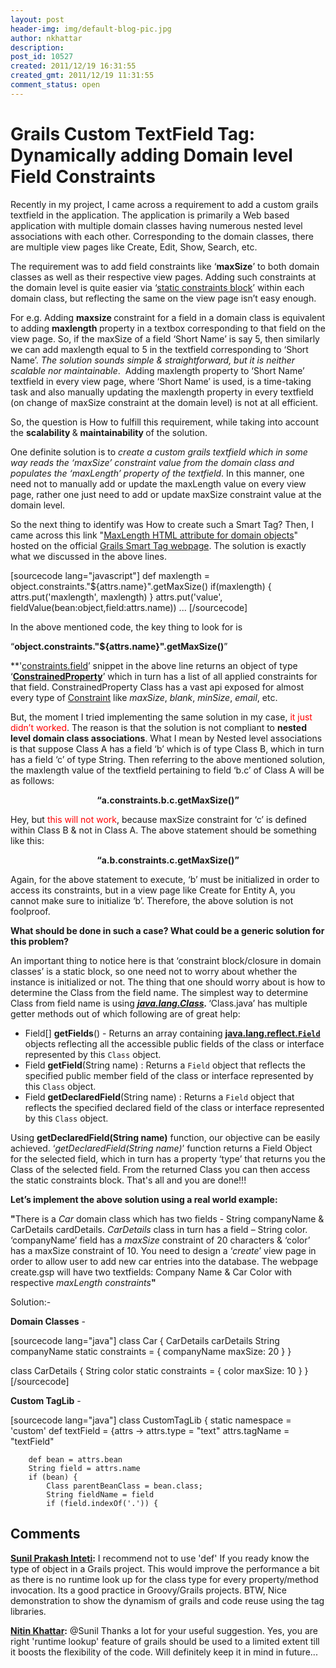 ```yaml
---
layout: post
header-img: img/default-blog-pic.jpg
author: nkhattar
description: 
post_id: 10527
created: 2011/12/19 16:31:55
created_gmt: 2011/12/19 11:31:55
comment_status: open
---
```


# Grails Custom TextField Tag: Dynamically adding Domain level Field Constraints

<p>Recently in my project, I came across a requirement to add a custom grails textfield in the application. The application is primarily a Web based application with multiple domain classes having numerous nested level associations with each other. Corresponding to the domain classes, there are multiple view pages like Create, Edit, Show, Search, etc.</p>
<p>The requirement was to add field constraints like ‘<strong>maxSize</strong>’ to both domain classes as well as their respective view pages. Adding such constraints at the domain level is quite easier via ‘<a href="http://www.grails.org/doc/1.3.7/guide/7.%20Validation.html#7.2 Validating Constraints" target="_blank">static constraints block</a>’ within each domain class, but reflecting the same on the view page isn’t easy enough.</p>
<p>For e.g. Adding <strong>maxsize </strong>constraint for a field in a domain class is equivalent to adding <strong>maxlength </strong>property in a textbox corresponding to that field on the view page. So, if the maxSize of a field ‘Short Name’ is say 5, then similarly we can add maxlength equal to 5 in the textfield corresponding to ‘Short Name’. <em>The solution sounds simple &amp; straightforward, but it is neither scalable nor maintainable</em>.  Adding maxlength property to ‘Short Name’ textfield in every view page, where ‘Short Name’ is used, is a time-taking task and also manually updating the maxlength property in every textfield (on change of maxSize constraint at the domain level) is not at all efficient.</p>
<p>So, the question is How to fulfill this requirement, while taking into account the <strong>scalability </strong>&amp; <strong>maintainability </strong>of the solution.
<!--more--></p>
<p>One definite solution is to <em>create a custom grails textfield which in some way reads the ‘maxSize’ constraint value from the domain class and populates the ‘maxLength’ property of the textfield</em>. In this manner, one need not to manually add or update the maxLength value on every view page, rather one just need to add or update maxSize constraint value at the domain level.</p>
<p>So the next thing to identify was How to create such a Smart Tag? Then, I came across this link "<a href="http://www.javathinking.com/2008/03/maxlength-html-attribute-for-domain-objects/" target="_blank">MaxLength HTML attribute for domain objects</a>" hosted on the official <a href="http://www.grails.org/Smarter+grails+tags" target="_blank">Grails Smart Tag webpage</a>. The solution is exactly what we discussed in the above lines.</p>
<p>[sourcecode lang="javascript"]
def maxlength = object.constraints.&quot;${attrs.name}&quot;.getMaxSize()
if(maxlength) {
attrs.put('maxlength', maxlength)
}
attrs.put('value', fieldValue(bean:object,field:attrs.name)) ...
[/sourcecode]</p>
<p>In the above mentioned code, the key thing to look for is</p>
<p>“<strong>object.constraints."${attrs.name}".getMaxSize()</strong>”</p>
<p>**'<span style="text-decoration: underline;">constraints.field</span>’ snippet in the above line returns an object of type ‘<strong><a href="http://grails.org/doc/1.3.x/api/org/codehaus/groovy/grails/validation/ConstrainedProperty.html" target="_blank">ConstrainedProperty</a></strong>’ which in turn has a list of all applied constraints for that field. ConstrainedProperty Class has a vast api exposed for almost every type of <a href="http://grails.org/doc/1.3.x/api/org/codehaus/groovy/grails/validation/Constraint.html" target="_blank">Constraint</a> like <em>maxSize</em>, <em>blank</em>, <em>minSize</em>, <em>email</em>, etc.</p>
<p>But, the moment I tried implementing the same solution in my case, <span style="color: #ff0000;">it just didn’t worked</span>. The reason is that the solution is not compliant to <strong>nested level domain class associations</strong>. What I mean by Nested level associations is that suppose Class A has a field ‘b’ which is of type Class B, which in turn has a field ‘c’ of type String. Then referring to the above mentioned solution, the maxlength value of the textfield pertaining to field ‘b.c’ of Class A will be as follows:
<p style="text-align: center;"><strong> “a.constraints.b.c.getMaxSize()”</strong></p>
Hey, but<span style="color: #ff0000;"> this will not work</span>, because maxSize constraint for ‘c’ is defined within Class B &amp; not in Class A. The above statement should be something like this:
<p style="text-align: center;"><strong> “a.b.constraints.c.getMaxSize()”</strong></p>
Again, for the above statement to execute, ‘b’ must be initialized in order to access its constraints, but in a view page like Create for Entity A, you cannot make sure to initialize ‘b’. Therefore, the above solution is not foolproof.
<p style="text-align: left;"><strong>What should be done in such a case? What could be a generic solution for this problem?</strong></p>
<p style="text-align: left;">An important thing to notice here is that ‘constraint block/closure in domain classes’ is a static block, so one need not to worry about whether the instance is initialized or not. The thing that one should worry about is how to determine the Class from the field name. The simplest way to determine Class from field name is using <strong><em><a href="http://docs.oracle.com/javase/6/docs/api/java/lang/Class.html" target="_blank">java.lang.Class</a>. </em></strong>‘Class.java’ has multiple getter methods out of which following are of great help:</p></p>
<ul>
    <li>Field[] <strong>getFields</strong>() - Returns an array containing <strong><a href="http://docs.oracle.com/javase/6/docs/api/java/lang/reflect/Field.html" target="_blank">java.lang.reflect.</a></strong><code><strong><a href="http://docs.oracle.com/javase/6/docs/api/java/lang/reflect/Field.html" target="_blank">Field</a></strong></code> objects reflecting all the accessible public fields of the class or interface represented by this <code>Class</code> object.</li>
    <li>Field <strong>getField</strong>(String name) : Returns a <code>Field</code> object that reflects the specified public member field of the class or interface represented by this <code>Class</code> object.</li>
    <li>Field <strong>getDeclaredField</strong>(String name) : Returns a <code>Field</code> object that reflects the specified declared field of the class or interface represented by this <code>Class</code> object.</li>
</ul>

<p>Using <strong>getDeclaredField(String name)</strong> function, our objective can be easily achieved. ‘<em>getDeclaredField(String name)</em>’ function returns a Field Object for the selected field, which in turn has a property ‘type’ that returns you the Class of the selected field. From the returned Class you can then access the static constraints block. That's all and you are done!!!</p>
<p><strong>Let’s implement the above solution using a real world example:</strong></p>
<p><strong>"</strong>There is a <em>Car </em>domain class which has two fields - String companyName &amp; CarDetails cardDetails. <em>CarDetails </em>class in turn has a field – String color. ‘companyName’ field has a <em>maxSize </em>constraint of 20 characters &amp; ‘color’ has a maxSize constraint of 10. You need to design a ‘<em>create</em>’ view page in order to allow user to add new car entries into the database. The webpage create.gsp will have two textfields: Company Name &amp; Car Color with respective <em>maxLength constraints</em><strong>"</strong></p>
<p>Solution:-</p>
<p><strong>Domain Classes</strong> -</p>
<p>[sourcecode lang="java"]
class Car {
    CarDetails carDetails
    String companyName
    static constraints = {
        companyName maxSize: 20
    }
}</p>
<p>class CarDetails {
    String color
    static constraints = {
        color maxSize: 10
    }
}
[/sourcecode]</p>
<p><strong>Custom TagLib</strong> -</p>
<p>[sourcecode lang="java"]
class CustomTagLib {
    static namespace = 'custom'
    def textField = {attrs -&gt;
        attrs.type = &quot;text&quot;
        attrs.tagName = &quot;textField&quot;</p>
<pre><code>    def bean = attrs.bean
    String field = attrs.name
    if (bean) {
        Class parentBeanClass = bean.class;
        String fieldName = field
        if (field.indexOf('.')) {
</code></pre>

## Comments

**[Sunil Prakash Inteti](#6418 "2011-12-19 18:19:37"):** I recommend not to use 'def' If you ready know the type of object in a Grails project. This would improve the performance a bit as there is no runtime look up for the class type for every property/method invocation. Its a good practice in Groovy/Grails projects. BTW, Nice demonstration to show the dynamism of grails and code reuse using the tag libraries.

**[Nitin Khattar](#6422 "2011-12-20 08:00:31"):** @Sunil Thanks a lot for your useful suggestion. Yes, you are right 'runtime lookup' feature of grails should be used to a limited extent till it boosts the flexibility of the code. Will definitely keep it in mind in future...

